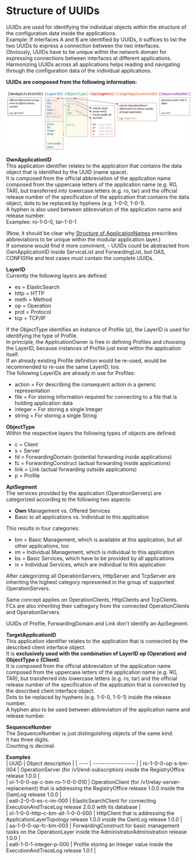 # Structure of UUIDs  

UUIDs are used for identifying the individual objects within the structure of the configuration data inside the applications.  
Example: If interfaces A and B are identified by UUIDs, it suffices to list the two UUIDs to express a connection between the two interfaces.  
Obviously, UUIDs have to be unique within the network domain for expressing connections between interfaces at different applications.  
Harmonizing UUIDs across all applications helps reading and navigating through the configuration data of the individual applications.  


**UUIDs are composed from the following information:**  

![UUID Structure](./pictures/uuid-structure.png)

**OwnApplicationID**  
This application identifier relates to the application that contains the data object that is identified by the UUID (name space).  
It is composed from the official abbreviation of the application name composed from the uppercase letters of the application name (e.g. RO, TAR), but transferred into lowercase letters (e.g. ro, tar) and the official release number of the specification of the application that contains the data object, dots to be replaced by hyphens (e.g. 1-0-0, 1-0-1).  
A hyphen is also used between abbreviation of the application name and release number.  
Examples: ro-1-0-0, tar-1-0-1

(Now, it should be clear why [Structure of ApplicationNames](../StructureOfApplicationNames/StructureOfApplicationNames.md) prescribes abbreviations to be unique within the modular application layer.)  
If someone would find it more convinient, - UUIDs could be abstracted from OwnApplicationID inside ServiceList and ForwardingList, but OAS, CONFIGfile and test cases must contain the complete UUIDs.  

**LayerID**  
Currently the following layers are defined:  
- es = ElasticSearch  
- http = HTTP  
- meth = Method  
- op = Operation  
- prot = Protocol  
- tcp = TCP/IP  

If the ObjectType identifies an instance of Profile (p), the LayerID is used for identifying the type of Profile.  
In principle, the ApplicationOwner is free in defining Profiles and choosing the LayerID, because instances of Profile just exist within the application itself.  
If an already existing Profile definition would be re-used, would be recommended to re-use the same LayerID, too.  
The following LayerIDs are already in use for Profiles:  
- action = For describing the consequent action in a generic representation  
- file = For storing information required for connecting to a file that is holding application data  
- integer = For storing a single Integer  
- string = For storing a single String  

**ObjectType**  
Within the respective layers the following types of objects are defined:  
- c = Client  
- s = Server  
- fd = ForwardingDomain (potential forwarding inside applications)  
- fc = ForwardingConstruct (actual forwarding inside applications)  
- link = Link (actual forwarding outside applications)  
- p = Profile  

**ApiSegment**  
The services provided by the application (OperationServers) are categorized according to the following two aspects:  
- **Own** Management vs. Offered Services  
- Basic to all applications vs. Individual to this application  

This results in four categories:  
- bm = Basic Management, which is available at this application, but all other applications, too  
- im = Individual Management, which is individual to this application  
- bs = Basic Services, which have to be provided by all applications  
- is = Individual Services, which are individual to this application  

After categorizing all OperationServers, HttpServer and TcpServer are inheriting the highest category represented in the group of supported OperationServers.  

Same concept applies on OperationClients, HttpClients and TcpClients.  
FCs are also inheriting their cathegory from the connected OperationClients and OperationServers.

UUIDs of Profile, ForwardingDomain and Link don't identify an ApiSegment.  

**TargetApplicationID**  
This application identifier relates to the application that is connected by the described client interface object.  
It is **exclusively used with the combination of LayerID op (Operation) and ObjectType c (Client)**.  
It is composed from the official abbreviation of the application name composed from the uppercase letters of the application name (e.g. RO, TAR), but transferred into lowercase letters (e.g. ro, tar) and the official release number of the specification of the application that is connected by the described client interface object.  
Dots to be replaced by hyphens (e.g. 1-0-0, 1-0-1) inside the release number.  
A hyphen also to be used between abbreviation of the application name and release number.  

**SequenceNumber**  
The SequenceNumber is just distinguishing objects of the same kind.  
It has three digits.  
Counting is decimal.  

**Examples**  
| UUID | Object description |
| ---- | ------------------ |
| ro-1-0-0-op-s-bm-004 | OperationServer (for /v1/end-subscription) inside the RegistryOffice release 1.0.0 |  
| ol-1-0-0-op-c-bm-ro-1-0-0-010 | OperationClient (for /v1/relay-server-replacement) that is addressing the RegistryOffice release 1.0.0 inside the OamLog release 1.0.0 |  
| eatl-2-0-0-es-c-im-000 | ElasticSearchClient for connecting ExecutionAndTraceLog release 2.0.0 with its database |  
| ol-1-0-0-http-c-bm-alt-1-0-0-000 | HttpClient that is addressing the ApplicationLayerTopology release 1.0.0 inside the OamLog release 1.0.0 |  
| aa-1-0-0-op-fc-bm-003 | ForwardingConstruct for basic management tasks on the OperationLayer inside the AdministratorAdministration release 1.0.0 |  
| eatl-1-0-1-integer-p-000 | Profile storing an Integer value inside the ExecutionAndTraceLog release 1.0.1 |  
